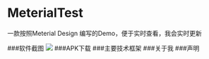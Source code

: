 # MeterialTest
一款按照Meterial Design  编写的Demo，便于实时查看，我会实时更新

###软件截图
![](https://github.com/xmydeveloper/MeterialTest/blob/master/screenshot/meterialdesign.gif)
###APK下载
###主要技术框架
###关于我
###声明
